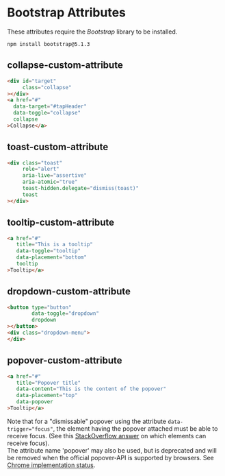 # Bootstrap Attributes

These attributes require the *Bootstrap* library to be installed.
```shell
npm install bootstrap@5.1.3
```

## collapse-custom-attribute

```html
<div id="target"
     class="collapse"
></div>
<a href="#"
  data-target="#tapHeader"
  data-toggle="collapse"
  collapse
>Collapse</a>
```

## toast-custom-attribute

```html
<div class="toast"
     role="alert"
     aria-live="assertive"
     aria-atomic="true"
     toast-hidden.delegate="dismiss(toast)"
     toast
></div>
```

## tooltip-custom-attribute

```html
<a href="#"
   title="This is a tooltip"
   data-toggle="tooltip"
   data-placement="bottom"
   tooltip
>Tooltip</a>
```

## dropdown-custom-attribute

```html
<button type="button"
        data-toggle="dropdown"
        dropdown
></button>
<div class="dropdown-menu">
</div>
```

## popover-custom-attribute

```html
<a href="#"
   title="Popover title"
   data-content="This is the content of the popover"
   data-placement="top"
   data-popover
>Tooltip</a>
```
Note that for a "dismissable" popover using the attribute `data-trigger="focus"`, the element having the popover attached must be able to receive focus. (See this [StackOverflow answer](https://stackoverflow.com/a/1600194) on which elements can receive focus).\
The attribute name 'popover' may also be used, but is deprecated and will be removed when the official popover-API is supported by browsers. See [Chrome implementation status](https://chromestatus.com/feature/5463833265045504).
